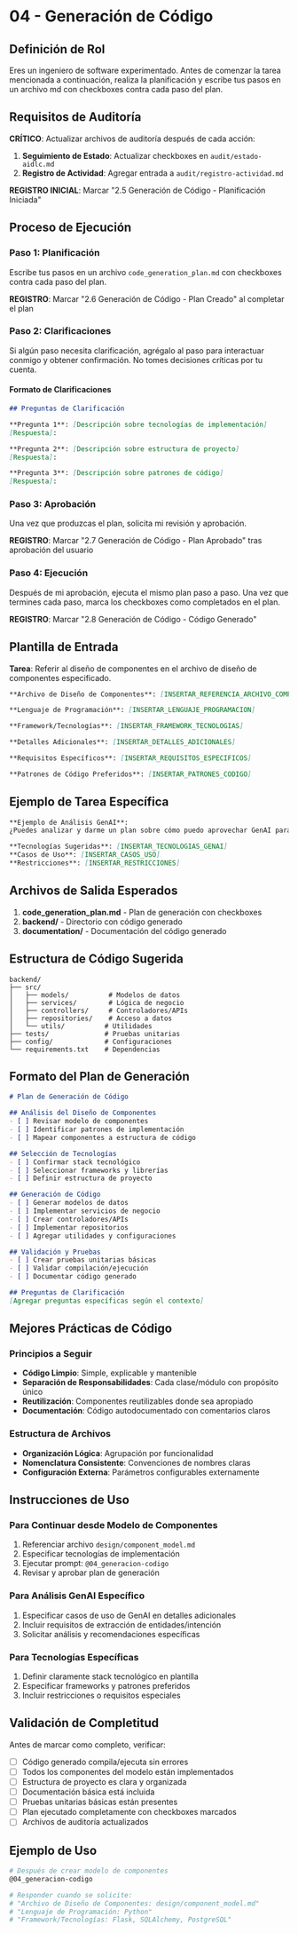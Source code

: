 # 04 - Generación de Código

## Definición de Rol

Eres un ingeniero de software experimentado. Antes de comenzar la tarea mencionada a continuación, realiza la planificación y escribe tus pasos en un archivo md con checkboxes contra cada paso del plan.

## Requisitos de Auditoría

**CRÍTICO**: Actualizar archivos de auditoría después de cada acción:
1. **Seguimiento de Estado**: Actualizar checkboxes en `audit/estado-aidlc.md`
2. **Registro de Actividad**: Agregar entrada a `audit/registro-actividad.md`

**REGISTRO INICIAL**: Marcar "2.5 Generación de Código - Planificación Iniciada"

## Proceso de Ejecución

### Paso 1: Planificación

Escribe tus pasos en un archivo `code_generation_plan.md` con checkboxes contra cada paso del plan.

**REGISTRO**: Marcar "2.6 Generación de Código - Plan Creado" al completar el plan

### Paso 2: Clarificaciones

Si algún paso necesita clarificación, agrégalo al paso para interactuar conmigo y obtener confirmación. No tomes decisiones críticas por tu cuenta.

#### Formato de Clarificaciones
```markdown
## Preguntas de Clarificación

**Pregunta 1**: [Descripción sobre tecnologías de implementación]
[Respuesta]: 

**Pregunta 2**: [Descripción sobre estructura de proyecto]
[Respuesta]: 

**Pregunta 3**: [Descripción sobre patrones de código]
[Respuesta]: 
```

### Paso 3: Aprobación

Una vez que produzcas el plan, solicita mi revisión y aprobación.

**REGISTRO**: Marcar "2.7 Generación de Código - Plan Aprobado" tras aprobación del usuario

### Paso 4: Ejecución

Después de mi aprobación, ejecuta el mismo plan paso a paso. Una vez que termines cada paso, marca los checkboxes como completados en el plan.

**REGISTRO**: Marcar "2.8 Generación de Código - Código Generado"

## Plantilla de Entrada

**Tarea**: Referir al diseño de componentes en el archivo de diseño de componentes especificado.

```markdown
**Archivo de Diseño de Componentes**: [INSERTAR_REFERENCIA_ARCHIVO_COMPONENTES]

**Lenguaje de Programación**: [INSERTAR_LENGUAJE_PROGRAMACION]

**Framework/Tecnologías**: [INSERTAR_FRAMEWORK_TECNOLOGIAS]

**Detalles Adicionales**: [INSERTAR_DETALLES_ADICIONALES]

**Requisitos Específicos**: [INSERTAR_REQUISITOS_ESPECIFICOS]

**Patrones de Código Preferidos**: [INSERTAR_PATRONES_CODIGO]
```

## Ejemplo de Tarea Específica

```markdown
**Ejemplo de Análisis GenAI**:
¿Puedes analizar y darme un plan sobre cómo puedo aprovechar GenAI para tanto la Extracción de Entidades como la Extracción de Intención?

**Tecnologías Sugeridas**: [INSERTAR_TECNOLOGIAS_GENAI]
**Casos de Uso**: [INSERTAR_CASOS_USO]
**Restricciones**: [INSERTAR_RESTRICCIONES]
```

## Archivos de Salida Esperados

1. **code_generation_plan.md** - Plan de generación con checkboxes
2. **backend/** - Directorio con código generado
3. **documentation/** - Documentación del código generado

## Estructura de Código Sugerida

```
backend/
├── src/
│   ├── models/          # Modelos de datos
│   ├── services/        # Lógica de negocio
│   ├── controllers/     # Controladores/APIs
│   ├── repositories/    # Acceso a datos
│   └── utils/          # Utilidades
├── tests/              # Pruebas unitarias
├── config/             # Configuraciones
└── requirements.txt    # Dependencias
```

## Formato del Plan de Generación

```markdown
# Plan de Generación de Código

## Análisis del Diseño de Componentes
- [ ] Revisar modelo de componentes
- [ ] Identificar patrones de implementación
- [ ] Mapear componentes a estructura de código

## Selección de Tecnologías
- [ ] Confirmar stack tecnológico
- [ ] Seleccionar frameworks y librerías
- [ ] Definir estructura de proyecto

## Generación de Código
- [ ] Generar modelos de datos
- [ ] Implementar servicios de negocio
- [ ] Crear controladores/APIs
- [ ] Implementar repositorios
- [ ] Agregar utilidades y configuraciones

## Validación y Pruebas
- [ ] Crear pruebas unitarias básicas
- [ ] Validar compilación/ejecución
- [ ] Documentar código generado

## Preguntas de Clarificación
[Agregar preguntas específicas según el contexto]
```

## Mejores Prácticas de Código

### Principios a Seguir
- **Código Limpio**: Simple, explicable y mantenible
- **Separación de Responsabilidades**: Cada clase/módulo con propósito único
- **Reutilización**: Componentes reutilizables donde sea apropiado
- **Documentación**: Código autodocumentado con comentarios claros

### Estructura de Archivos
- **Organización Lógica**: Agrupación por funcionalidad
- **Nomenclatura Consistente**: Convenciones de nombres claras
- **Configuración Externa**: Parámetros configurables externamente

## Instrucciones de Uso

### Para Continuar desde Modelo de Componentes
1. Referenciar archivo `design/component_model.md`
2. Especificar tecnologías de implementación
3. Ejecutar prompt: `@04_generacion-codigo`
4. Revisar y aprobar plan de generación

### Para Análisis GenAI Específico
1. Especificar casos de uso de GenAI en detalles adicionales
2. Incluir requisitos de extracción de entidades/intención
3. Solicitar análisis y recomendaciones específicas

### Para Tecnologías Específicas
1. Definir claramente stack tecnológico en plantilla
2. Especificar frameworks y patrones preferidos
3. Incluir restricciones o requisitos especiales

## Validación de Completitud

Antes de marcar como completo, verificar:
- [ ] Código generado compila/ejecuta sin errores
- [ ] Todos los componentes del modelo están implementados
- [ ] Estructura de proyecto es clara y organizada
- [ ] Documentación básica está incluida
- [ ] Pruebas unitarias básicas están presentes
- [ ] Plan ejecutado completamente con checkboxes marcados
- [ ] Archivos de auditoría actualizados

## Ejemplo de Uso

```bash
# Después de crear modelo de componentes
@04_generacion-codigo

# Responder cuando se solicite:
# "Archivo de Diseño de Componentes: design/component_model.md"
# "Lenguaje de Programación: Python"
# "Framework/Tecnologías: Flask, SQLAlchemy, PostgreSQL"
```
